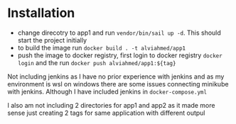 # Installation
- change direcotry to app1 and run `vendor/bin/sail up -d`. This should start the project initially
- to build the image run `docker build . -t alviahmed/app1`
- push the image to docker registry, first login to docker registry `docker login` and the run `docker push alviahmed/app1:${tag}`

Not including jenkins as I have no prior experience with jenkins and as my environment is wsl on windows there are some issues connecting minikube with jenkins. Although I have included jenkins in `docker-compose.yml`

I also am not including 2 directories for app1 and app2 as it made more sense just creating 2 tags for same application with different outpul
